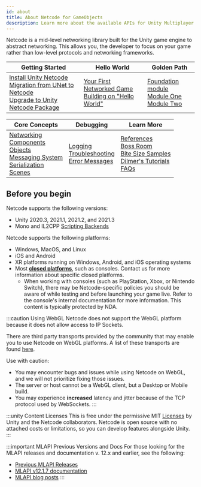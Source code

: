 ```yaml
---
id: about
title: About Netcode for GameObjects
description: Learn more about the available APIs for Unity Multiplayer Networking, including Netcode for GameObjects and Transport.
---
```


Netcode is a mid-level networking library built for the Unity game engine to abstract networking. This allows you, the developer to focus on your game rather than low-level protocols and networking frameworks.

<div class="table-columns-plain" >

| Getting Started | Hello World | Golden Path |
| -- | -- | -- |
| [Install Unity Netcode](migration/installation.md)<br/>[Migration from UNet to Netcode](migration/migratingtonetcode.md)<br/>[Upgrade to Unity Netcode Package](migration/migratingfrommlapi.md) | [Your First Networked Game](tutorials/helloworld/helloworldintro)<br/>[Building on "Hello World"](tutorials/helloworld/helloworldtwo) | [Foundation module](tutorials/goldenpath_series/goldenpath_foundation_module.md) <br/> [Module One](tutorials/goldenpath_series/gp_module_one.md)<br/>[Module Two](tutorials/goldenpath_series/gp_module_two.md)<br/>|

</div>

<div class="table-columns-plain" >

| Core Concepts | Debugging | Learn More |
| -- | -- | -- |
| [Networking](getting-started/connection-approval.md)<br/>[Components](components/networkmanager.md)<br/>[Objects](basics/object-spawning.md)<br/>[Messaging System](advanced-topics/messaging-system.md)<br/>[Serialization](advanced-topics/serialization/serialization-intro.md)<br/>[Scenes](basics/scene-management.md) | [Logging](basics/logging.md)<br/>[Troubleshooting](troubleshooting/troubleshooting.md)<br/>[Error Messages](troubleshooting/error-messages.md) | [References](learn/index.md)<br/>[Boss Room](learn/getting-started-boss-room.md)<br/>[Bite Size Samples](learn/bitesize-introduction.md)<br/>[Dilmer's Tutorials](learn/dilmer/dilmer-video.md)<br/>[FAQs](learn/faq.md) |

</div>


## Before you begin

Netcode supports the following versions:
* Unity 2020.3, 2021.1, 2021.2, and 2021.3
* Mono and IL2CPP [Scripting Backends](https://docs.unity3d.com/Manual/scripting-backends.html)

Netcode supports the following platforms:
* Windows, MacOS, and Linux
* iOS and Android
* XR platforms running on Windows, Android, and iOS operating systems
* Most [**closed platforms**](https://unity.com/platform-installation), such as consoles. Contact us for more information about specific closed platforms.
  * When working with consoles (such as PlayStation, Xbox, or Nintendo Switch), there may be Netcode-specific policies you should be aware of while testing and before launching your game live. Refer to the console's internal documentation for more information. This content is typically protected by NDA.

:::caution Using WebGL
Netcode does not support the WebGL platform because it does not allow access to IP Sockets.

There are third party transports provided by the community that may enable you to use Netcode on WebGL platforms. A list of these transports are found [here](https://github.com/Unity-Technologies/multiplayer-community-contributions#transports).

Use with caution:
* You may encounter bugs and issues while using Netcode on WebGL, and we will not prioritize fixing those issues.
* The server or host cannot be a WebGL client, but a Desktop or Mobile build.
* You may experience **increased** latency and jitter because of the TCP protocol used by WebSockets.
:::

:::unity Content Licenses
This is free under the permissive MIT [Licenses](/reference/license) by Unity and the Netcode collaborators. Netcode is open source with no attached costs or limitations, so you can develop features alongside Unity.
:::

:::important MLAPI Previous Versions and Docs
For those looking for the MLAPI releases and documentation v. 12.x and earlier, see the following:

* [Previous MLAPI Releases](https://github.com/Unity-Technologies/com.unity.multiplayer.mlapi/releases)
* [MLAPI v12.1.7 documentation](https://github.com/Unity-Technologies/com.unity.multiplayer.mlapi/blob/v12.1.7/docs/_docs/)
* [MLAPI blog posts](https://github.com/Unity-Technologies/com.unity.multiplayer.mlapi/tree/v12.1.7/docs/_posts)
:::
